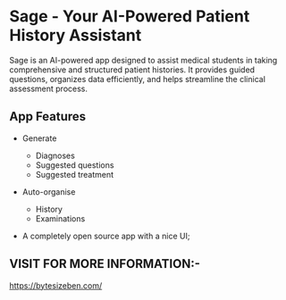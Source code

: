 # **Sage - Your AI-Powered Patient History Assistant**

Sage is an AI-powered app designed to assist medical students in taking comprehensive and structured patient histories. It provides guided questions, organizes data efficiently, and helps streamline the clinical assessment process.

## App Features

- Generate
    - Diagnoses
    - Suggested questions
    - Suggested treatment

- Auto-organise
    - History
    - Examinations

- A completely open source app with a nice UI;

## VISIT FOR MORE INFORMATION:-

https://bytesizeben.com/